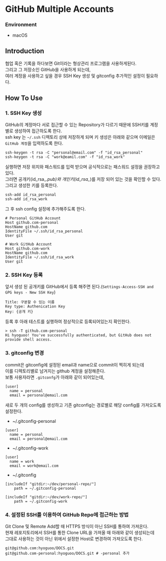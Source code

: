 # GitHub Multiple Accounts

### Environment

- macOS

## Introduction

협업 혹은 기록을 하다보면 Git이라는 형상관리 프로그램을 사용하게된다.  
그리고 그 저장소인 GitHub을 사용하게 되는데,  
여러 계정을 사용하고 싶을 경우 SSH Key 생성 및 gitconfig 추가적인 설정이 필요하다.

[//]: # (TODO: SSH 공부필요)

## How To Use

### 1. SSH Key 생성

GitHub의 계정마다 서로 접근할 수 있는 Repository가 다르기 때문에 SSH키를 계정 별로 생성하여 접근하도록 한다.  
ssh key 는 `~/.ssh` 디렉토리 상에 저장하게 되며 키 생성은 아래와 같으며 이메일은 `GitHub 계정`을 입력하도록 한다.

```shell
ssh-keygen -t rsa -C "personal@email.com" -f "id_rsa_personal"
ssh-keygen -t rsa -C "work@eamil.com" -f "id_rsa_work" 
```

실행하면 저장 위치와 패스워드를 입력 받으며 공식적으로는 패스워드 설정을 권장하고 있다.  
그러면 공개키(id_rsa_*.pub)와 개인키(id_rsa_*)를 저장 되어 있는 것을 확인할 수 있다.  
그리고 생성한 키를 등록한다.

```shell
ssh-add id_rsa_personal
ssh-add id_rsa_work
```

그 후 ssh config 설정에 추가해주도록 한다.

```shell
# Personal GitHub Account
Host github.com-personal
HostName github.com
IdentityFile ~/.ssh/id_rsa_personal
User git

# Work GitHub Account
Host github.com-work
HostName github.com
IdentityFile ~/.ssh/id_rsa_work
User git
```

### 2. SSH Key 등록

앞서 생성 된 공개키를 GitHub에서 등록 해주면 된다.(`Settings-Access-SSH and GPG keys - New SSH Key`)

```shell
Title: 구분할 수 있는 이름
Key type: Authenication Key
Key: {공개 키}
```

등록 후 아래 테스트를 실행하여 정상적으로 등록되어있는지 확인한다.

```shell
> ssh -T github.com-personal
Hi hyoguoo! You've successfully authenticated, but GitHub does not provide shell access.
```

### 3. gitconfig 변경

commit은 gitconfig에 설정된 email과 name으로 commit이 찍히게 되는데  
이를 디렉토리별로 남겨지는 github 계정을 설정해준다.  
보통 사용자라면 `.gitconfg`가 아래와 같이 되어있는데,

```shell
[user]
  name = personal
  email = personal@email.com
```

새로 두 개의 config를 생성하고 기존 gitconfig는 경로별로 해당 config를 가져오도록 설정한다.

- ~/.gitconfig-personal

```shell
[user]
  name = personal
  email = personal@email.com
```

- ~/.gitconfig-work

```shell
[user]
  name = work
  email = work@email.com
```

- ~/.gitconfig

```shell
[includeIf "gitdir:~/dev/personal-repo/"]
	path = ~/.gitconfig-personal

[includeIf "gitdir:~/dev/work-repo/"]
	path = ~/.gitconfig-work
```

### 4. 설정된 SSH를 이용하여 GitHub Repo에 접근하는 방법

Git Clone 및 Remote Add할 때 HTTPS 방식이 아닌 SSH를 통하여 가져온다.  
현재 레포지토리에서 SSH를 통한 Clone URL을 가져올 때 아래와 같이 생성되는데  
그대로 사용하는 것이 아닌 위에서 설정한 Host로 변경하여 가져오도록 한다.

```shell
git@github.com:hyoguoo/DOCS.git
git@github.com-personal:hyoguoo/DOCS.git # -personal 추가
```